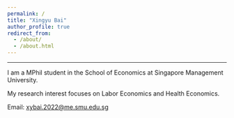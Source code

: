 ```yaml
---
permalink: /
title: "Xingyu Bai"
author_profile: true
redirect_from: 
  - /about/
  - /about.html
---
```





------
I am a MPhil student in the School of Economics at Singapore Management University. 

My research interest focuses on Labor Economics and Health Economics.

Email: [xybai.2022@me.smu.edu.sg](mailto:xybai.2022@me.smu.edu.sg)
